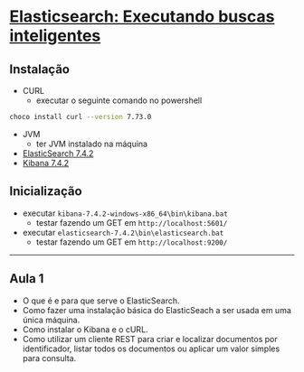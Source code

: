 # [Elasticsearch: Executando buscas inteligentes](https://cursos.alura.com.br/course/elasticsearch-introducao)
## Instalação
* CURL
    * executar o seguinte comando no powershell
```sh
choco install curl --version 7.73.0  
```
* JVM
    * ter JVM instalado na máquina
* [ElasticSearch 7.4.2](https://www.elastic.co/pt/downloads/past-releases/elasticsearch-7-4-2)
* [Kibana 7.4.2](https://www.elastic.co/pt/downloads/past-releases/kibana-7-4-2)

## Inicialização
* executar `kibana-7.4.2-windows-x86_64\bin\kibana.bat`
    * testar fazendo um GET em `http://localhost:5601/`
* executar `elasticsearch-7.4.2\bin\elasticsearch.bat`
    * testar fazendo um GET em `http://localhost:9200/`
***
## Aula 1
* O que é e para que serve o ElasticSearch.
* Como fazer uma instalação básica do ElasticSeach a ser usada em uma única máquina.
* Como instalar o Kibana e o cURL.
* Como utilizar um cliente REST para criar e localizar documentos por identificador, listar todos os documentos ou aplicar um valor simples para consulta.